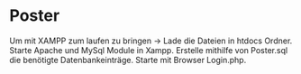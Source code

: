 # Poster

Um mit XAMPP zum laufen zu bringen -> Lade die Dateien in htdocs Ordner. Starte Apache und MySql Module in Xampp. Erstelle mithilfe von Poster.sql die benötigte Datenbankeinträge. Starte mit Browser Login.php.
